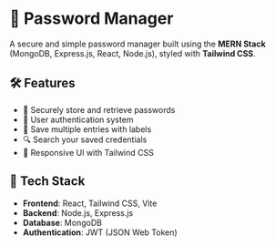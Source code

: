# 🔐 Password Manager

A secure and simple password manager built using the **MERN Stack** (MongoDB, Express.js, React, Node.js), styled with **Tailwind CSS**.

## 🛠️ Features

- 🔑 Securely store and retrieve passwords
- 🔐 User authentication system
- 🧠 Save multiple entries with labels
- 🔍 Search your saved credentials
- 💅 Responsive UI with Tailwind CSS
  
## 🔧 Tech Stack

- **Frontend**: React, Tailwind CSS, Vite
- **Backend**: Node.js, Express.js
- **Database**: MongoDB
- **Authentication**: JWT (JSON Web Token)


